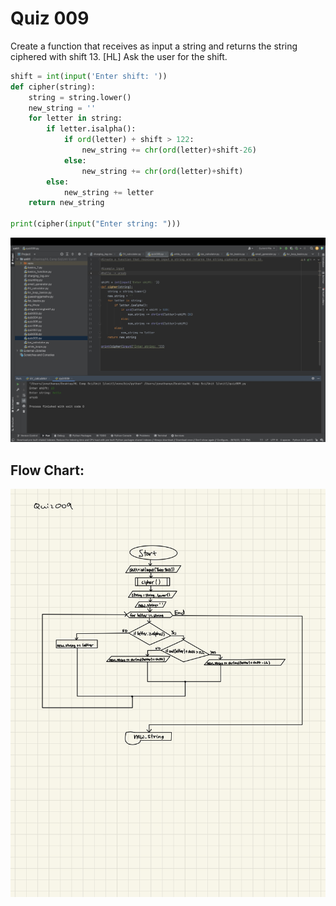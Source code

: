 # Quiz 009


Create a function that receives as input a string and returns the string ciphered with shift 13.
[HL]  Ask the user for the shift.


```.py
shift = int(input('Enter shift: '))
def cipher(string):
    string = string.lower()
    new_string = ''
    for letter in string:
        if letter.isalpha():
            if ord(letter) + shift > 122:
                new_string += chr(ord(letter)+shift-26)
            else:
                new_string += chr(ord(letter)+shift)
        else:
            new_string += letter
    return new_string

print(cipher(input("Enter string: ")))
```


![](quiz009.jpg)


## Flow Chart:


![](009flowchart.jpg)
